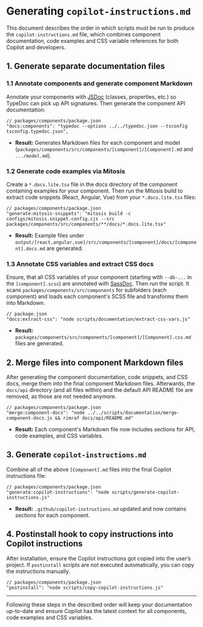 # Generating `copilot-instructions.md`

This document describes the order in which scripts must be run to produce the `copilot-instructions.md` file, which combines component documentation, code examples and CSS variable references for both Copilot and developers.

## 1. Generate separate documentation files

### 1.1 Annotate components and generate component Markdown

Annotate your components with [JSDoc](https://jsdoc.app/) (classes, properties, etc.) so TypeDoc can pick up API signatures. Then generate the component API documentation:

```jsonc
// packages/components/package.json
"docs:components": "typedoc --options ../../typedoc.json --tsconfig tsconfig.typedoc.json",
```

- **Result:** Generates Markdown files for each component and model (`packages/components/src/components/[component]/[Component].md` and `.../model.md`).

### 1.2 Generate code examples via Mitosis

Create a `*.docs.lite.tsx` file in the docs directory of the component containing examples for your component. Then run the Mitosis build to extract code snippets (React, Angular, Vue) from your `*.docs.lite.tsx` files:

```jsonc
// packages/components/package.json
"generate:mitosis-snippets": "mitosis build -c configs/mitosis.snippet.config.cjs --src packages/components/src/components/**/docs/*.docs.lite.tsx"
```

- **Result:** Example files under `output/[react,angular,vue]/src/components/[component]/docs/[component].docs.md` are generated.

### 1.3 Annotate CSS variables and extract CSS docs

Ensure, that all CSS variables of your component (starting with `--db-...` in the `[component].scss`) are annotated with [SassDoc](http://sassdoc.com/). Then run the script. It scans `packages/components/src/components` for subfolders (each component) and loads each component's SCSS file and transforms them into Markdown.

```jsonc
// package.json
"docs:extract-css": "node scripts/documentation/extract-css-vars.js"
```

- **Result:** `packages/components/src/components/[component]/[Component].css.md` files are generated.

## 2. Merge files into component Markdown files

After generating the component documentation, code snippets, and CSS docs, merge them into the final component Markdown files. Afterwards, the `docs/api` directory (and all files within) and the default API README file are removed, as those are not needed anymore.

```jsonc
// packages/components/package.json
"merge:component-docs": "node ../../scripts/documentation/merge-component-docs.js && rimraf docs/api/README.md"
```

- **Result:** Each component's Markdown file now includes sections for API, code examples, and CSS variables.

## 3. Generate `copilot-instructions.md`

Combine all of the above `[Component].md` files into the final Copilot instructions file:

```jsonc
// packages/components/package.json
"generate:copilot-instructions": "node scripts/generate-copilot-instructions.js"
```

- **Result:** `.github/copilot-instructions.md` updated and now contains sections for each component.

## 4. Postinstall hook to copy instructions into Copilot instructions

After installation, ensure the Copilot instructions got copied into the user’s project. If `postinstall` scripts are not executed automatically, you can copy the instructions manually.

```jsonc
// packages/components/package.json
"postinstall": "node scripts/copy-copilot-instructions.js"
```

---

Following these steps in the described order will keep your documentation up-to-date and ensure Copilot has the latest context for all components, code examples and CSS variables.
